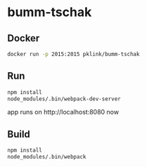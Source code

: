# bumm-tschak

## Docker

```sh
docker run -p 2015:2015 pklink/bumm-tschak
```

## Run

```sh
npm install
node_modules/.bin/webpack-dev-server
```

app runs on http://localhost:8080 now

## Build

```sh
npm install
node_modules/.bin/webpack
```

